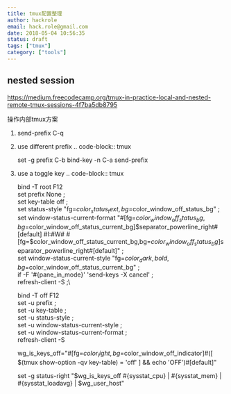 ```yaml
---
title: tmux配置整理
author: hackrole
email: hack.role@gmail.com
date: 2018-05-04 10:56:35
status: draft
tags: ["tmux"]
category: ["tools"]
---
```




nested session
--------------

https://medium.freecodecamp.org/tmux-in-practice-local-and-nested-remote-tmux-sessions-4f7ba5db8795

操作内部tmux方案

1) send-prefix C-q

2) use different prefix
.. code-block:: tmux

    set -g prefix C-b
    bind-key -n C-a send-prefix

3) use a toggle key
.. code-block:: tmux

    bind -T root F12  \
    set prefix None \;\
    set key-table off \;\
    set status-style "fg=$color_status_text,bg=$color_window_off_status_bg" \;\
    set window-status-current-format "#[fg=$color_window_off_status_bg,bg=$color_window_off_status_current_bg]$separator_powerline_right#[default] #I:#W# #[fg=$color_window_off_status_current_bg,bg=$color_window_off_status_bg]$separator_powerline_right#[default]" \;\
    set window-status-current-style "fg=$color_dark,bold,bg=$color_window_off_status_current_bg" \;\
    if -F '#{pane_in_mode}' 'send-keys -X cancel' \;\
    refresh-client -S \;\

    bind -T off F12 \
    set -u prefix \;\
    set -u key-table \;\
    set -u status-style \;\
    set -u window-status-current-style \;\
    set -u window-status-current-format \;\
    refresh-client -S

    wg_is_keys_off="#[fg=$color_light,bg=$color_window_off_indicator]#([ $(tmux show-option -qv key-table) = 'off' ] && echo 'OFF')#[default]"

    set -g status-right "$wg_is_keys_off #{sysstat_cpu} | #{sysstat_mem} | #{sysstat_loadavg} | $wg_user_host"
